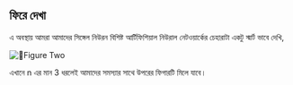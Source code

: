 ## ফিরে দেখা  
এ অবস্থায় আমরা আমাদের সিঙ্গেল নিউরন বিশিষ্ট আর্টিফিশিয়াল নিউরাল নেটওয়ার্কের চেহারাটা একটু স্মার্ট ভাবে দেখি,  

![Figure Two](https://nuhil.files.wordpress.com/2017/05/ann-sigmoid.png?w=581&h=176 "Figure Two")  

এখানে n এর মান 3 ধরলেই আমাদের সমস্যার সাথে উপরের ফিগারটি মিলে যাবে।